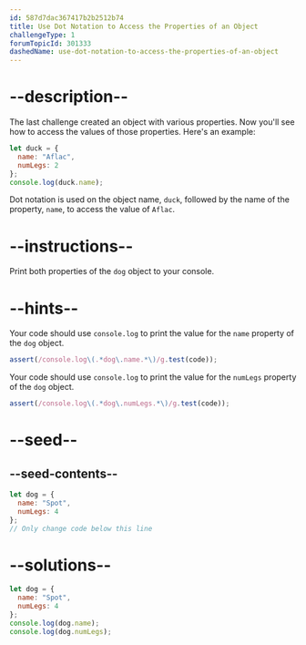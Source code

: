 ```yaml
---
id: 587d7dac367417b2b2512b74
title: Use Dot Notation to Access the Properties of an Object
challengeType: 1
forumTopicId: 301333
dashedName: use-dot-notation-to-access-the-properties-of-an-object
---
```


# --description--

The last challenge created an object with various properties. Now you'll see how to access the values of those properties. Here's an example:

```js
let duck = {
  name: "Aflac",
  numLegs: 2
};
console.log(duck.name);
```

Dot notation is used on the object name, `duck`, followed by the name of the property, `name`, to access the value of `Aflac`.

# --instructions--

Print both properties of the `dog` object to your console.

# --hints--

Your code should use `console.log` to print the value for the `name` property of the `dog` object.

```js
assert(/console.log\(.*dog\.name.*\)/g.test(code));
```

Your code should use `console.log` to print the value for the `numLegs` property of the `dog` object.

```js
assert(/console.log\(.*dog\.numLegs.*\)/g.test(code));
```

# --seed--

## --seed-contents--

```js
let dog = {
  name: "Spot",
  numLegs: 4
};
// Only change code below this line
```

# --solutions--

```js
let dog = {
  name: "Spot",
  numLegs: 4
};
console.log(dog.name);
console.log(dog.numLegs);
```
